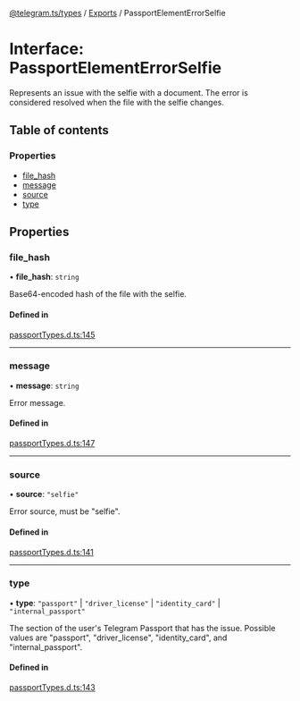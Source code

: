 [@telegram.ts/types](../README.md) / [Exports](../modules.md) / PassportElementErrorSelfie

# Interface: PassportElementErrorSelfie

Represents an issue with the selfie with a document. The error is considered resolved when the file with the selfie changes.

## Table of contents

### Properties

- [file\_hash](PassportElementErrorSelfie.md#file_hash)
- [message](PassportElementErrorSelfie.md#message)
- [source](PassportElementErrorSelfie.md#source)
- [type](PassportElementErrorSelfie.md#type)

## Properties

### file\_hash

• **file\_hash**: `string`

Base64-encoded hash of the file with the selfie.

#### Defined in

[passportTypes.d.ts:145](https://github.com/telegramsjs/types/blob/d08200f/src/passportTypes.d.ts#L145)

___

### message

• **message**: `string`

Error message.

#### Defined in

[passportTypes.d.ts:147](https://github.com/telegramsjs/types/blob/d08200f/src/passportTypes.d.ts#L147)

___

### source

• **source**: ``"selfie"``

Error source, must be "selfie".

#### Defined in

[passportTypes.d.ts:141](https://github.com/telegramsjs/types/blob/d08200f/src/passportTypes.d.ts#L141)

___

### type

• **type**: ``"passport"`` \| ``"driver_license"`` \| ``"identity_card"`` \| ``"internal_passport"``

The section of the user's Telegram Passport that has the issue. Possible values are "passport", "driver_license", "identity_card", and "internal_passport".

#### Defined in

[passportTypes.d.ts:143](https://github.com/telegramsjs/types/blob/d08200f/src/passportTypes.d.ts#L143)
